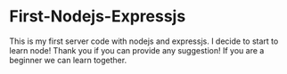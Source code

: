# First-Nodejs-Expressjs
This is my first server code with nodejs and expressjs.
I decide to start to learn node!
Thank you if you can provide any suggestion!
If you are a beginner we can learn together.

